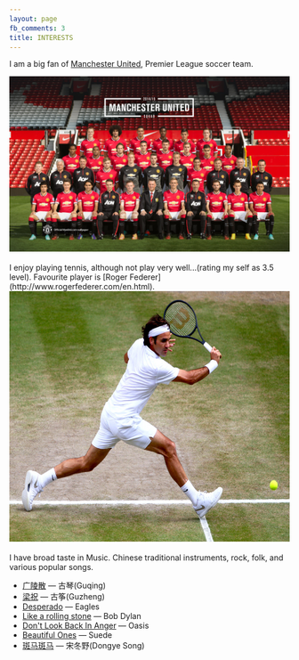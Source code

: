 ```yaml
---
layout: page
fb_comments: 3
title: INTERESTS
---
```


I am a big fan of [Manchester United](http://www.manutd.com/), Premier League soccer team.
<center><img src="/uploads/manutd.jpg" width="600" aligh='middle'></center><br>
I enjoy playing tennis, although not play very well...(rating my self as 3.5 level). Favourite player is [Roger Federer](http://www.rogerfederer.com/en.html).<br>
<center><img src="/uploads/roger.jpg" width="600" height="450" aligh='middle'></center><br>
I have broad taste in Music. Chinese traditional instruments, rock, folk, and various popular songs.

*	[广陵散](https://www.youtube.com/watch?v=Kpv4mSiiwMI&list=PLZ4UjLR1sJSGHPggN18r68TD1vrGJkkBE) — 古琴(Guqing)
*	[梁祝](https://www.youtube.com/watch?v=mfaLr44kk7I) — 古筝(Guzheng)
*	[Desperado](https://www.youtube.com/watch?v=kCdjvTTnzDU) — Eagles
*	[Like a rolling stone](http://video.bobdylan.com/desktop.html) — Bob Dylan
*	[Don't Look Back In Anger](https://www.youtube.com/watch?v=r8OipmKFDeM) — Oasis
*	[Beautiful Ones](https://www.youtube.com/watch?v=xqovGKdgAXY) — Suede
*	[斑马斑马](https://www.youtube.com/watch?v=Hv5j-FpF1yg) — 宋冬野(Dongye Song)